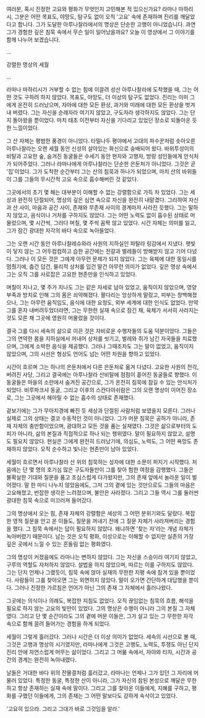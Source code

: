 여러분, 혹시 진정한 고요와 평화가 무엇인지 고민해본 적 있으신가요? 라마나 마하리시, 그분은 어떤 목표도, 야망도, 탐구도 없이 오직 '고요' 속에 존재하며 진리를 깨달았다고 합니다. 그가 도달한 아루나찰라에서의 명상은 단순한 고행이 아니었습니다. 과연 그가 경험한 깊은 침묵 속에서 무슨 일이 일어났을까요? 오늘 이 영상에서 그 이야기를 함께 나누어 보겠습니다.

...

강렬한 명상의 세월

...

라마나 마하리시가 거부할 수 없는 힘에 이끌려 성산 아루나찰라에 도착했을 때, 그는 어떤 것도 구하려 하지 않았다. 목표도, 야망도, 더 이상의 탐구도 없었다. 진리는 이미 그에게 온전히 드러났으며, 자아에 대한 모든 환상, 과거와 미래에 대한 모든 환상을 벗겨내 버렸다. 그는 자신을 순례자라 여기지 않았고, 구도자라 생각하지도 않았다. 그는 단지 돌아왔을 뿐이었다. 마치 태초 이전부터 자신을 기다리고 있었던 장소로 되돌아온 듯한 느낌이었다.

그 산 자체는 평범한 풍경이 아니었다. 타밀나두 평야에서 고대의 파수꾼처럼 솟아오른 아루나찰라는 오랜 세월 동안 신성의 살아있는 화신으로 숭배되어 왔다. 바위투성이의 비탈과 고요한 숲, 숨겨진 동굴들은 수세기 동안 현자와 고행자, 방랑 성인들에게 안식처가 되어주었다. 그러나 라마나에게 아루나찰라는 단순한 은둔처가 아니었다. 그것은 곧 '집'이었다. 그가 도착한 순간부터 그는 산의 침묵과 하나가 되었으며, 마치 산의 바위들이 그를 그들의 무시간적 고요 속으로 흡수해버린 것 같았다.

그곳에서의 초기 몇 해는 대부분이 이해할 수 없는 강렬함으로 가득 차 있었다. 그는 세상과 완전히 단절되어, 명상의 깊은 심연 속으로 자신을 완전히 내맡겼다. 그리하여 자신과 산 사이, 마음과 공간 사이, 존재와 무존재 사이의 경계마저 사라진 듯했다. 그는 말하지 않았고, 음식이나 거처를 구하지도 않았다. 그는 어떤 노력도 없이 흡수된 상태로 머물렀으며, 몇 시간씩, 그러다 며칠, 몇 주씩 꼼짝 않고 있었다. 시간 자체는 의미를 잃고, 그가 잠긴 광대한 자각의 바다 속으로 녹아들었다.

그는 오랜 시간 동안 아루나찰레슈와라 사원의 지하실인 파탈라 링감에서 지냈다. 햇빛이 닿지 않는 그 어두컴컴하고 습한 공간에는 전갈과 벌레들이 방해받지 않고 기어 다녔다. 그러나 이 모든 것은 그에게 아무런 문제가 되지 않았다. 그는 육체에 대한 동일시를 멈췄기에, 춥건 덥건, 물리적 상처를 입건 말건 아무런 의미가 없었다. 깊은 명상 속에서 그는 오직 그를 사로잡은 고요한 현존만을 인식하고 있었다.

며칠이 지나고, 몇 주가 지나도 그는 같은 자세로 남아 있었고, 움직이지 않았으며, 영양 부족과 방치로 인해 그의 몸은 쇠약해졌다. 팔다리는 앙상하게 말랐고, 피부는 창백해졌으나, 그는 아무런 움직임도, 음식에 대한 요청도, 외부 세계에 대한 인식도 없었다. 만약 그를 혼자 내버려두었더라면, 그는 무한한 실재 속으로 잠긴 채, 육체가 서서히 사라지는 것도 모른 채 그곳에 영원히 머물렀을 것이다.

결국 그를 다시 세속의 삶으로 이끈 것은 자비로운 수행자들의 도움 덕분이었다. 그들은 그의 연약한 몸을 지하실에서 꺼내어 상처를 씻기고, 벌레와 쥐가 남긴 자국들을 치료했으며, 그에게 소박한 음식을 제공했다. 그러나 그때조차도 그는 말이 없었고, 움직이지 않았으며, 그의 시선은 형상도 언어도 넘는 어떤 차원을 향하고 있었다.

시간이 흐르며 그는 하나의 은둔처에서 다른 은둔처로 옮겨 다녔다. 고요한 사원의 전각, 버려진 사당, 그리고 결국에는 아루나찰라 산비탈에 점점이 흩어진 동굴들로 향했다. 이 동굴들은 마을의 소란에서 숨겨진 공간으로, 그가 온전히 침묵에 잠길 수 있는 안식처가 되었다. 비루파크샤 동굴, 그리고 이후의 스칸다아쉬람은 그의 오랜 명상이 이어진 장소로, 그는 그곳에서 헤아릴 수 없는 흡수의 상태로 존재했다.

겉보기에는 그가 무아지경에 빠진 듯 세상과 단절된 사람처럼 보였을지 모른다. 그러나 실제로 그의 상태는 결코 수동적인 것이 아니었다. 그가 머문 침묵은 공허가 아니라, 존재 자체의 충만함이었으며, 광대하고 모든 것을 품는 실재였다. 그것은 삶으로부터의 도피가 아니라, 삶의 본질과 직접적으로 하나 되는 행위였다. 말이 필요하지 않았고, 설명도 필요치 않았다. 현실은 그에게 완전히 드러났기에, 의심도, 노력도, 그 어떤 욕망도 존재하지 않았다. 오직 순수하고 빛나는 현존만이 남아 있었다.

세월이 흐르면서 아루나찰라 산 위의 침묵하는 성자에 대한 소문이 퍼지기 시작했다. 처음에는 단 몇 명의 호기심 많은 구도자들만이 그를 찾아 험한 여정을 감행했다. 그들은 불확실한 기대와 질문을 품고 조심스럽게 다가왔지만, 그의 존재 앞에서 놀라운 일이 벌어졌다. 말 한 마디 나누지 않았음에도, 그저 그의 곁에 있는 것만으로도 그들의 마음은 고요해졌고, 번잡한 생각은 느려졌으며, 불안은 사라졌다. 그리고 그들 역시 그를 둘러싼 광대한 침묵 속으로 미끄러져 들어갔다.

그의 명상에서 오는 힘, 존재 자체의 강렬함은 세상의 그 어떤 분위기와도 달랐다. 복잡한 영적 질문을 안고 온 이들도, 질문을 꺼내기 전에 그 질문 자체가 사라져버리는 경험을 했다. 그 침묵 속에서는 답이 필요하지 않았다. 왜냐하면 '찾는 자'라는 개념 자체가 녹아버렸기 때문이다. 남는 것은 오직 평화, 이성으로는 이해할 수 없지만 실존의 가장 깊은 곳에서 느낄 수 있는 흔들림 없는 평화였다.

그의 명성이 커졌음에도 라마나는 변하지 않았다. 그는 자신을 스승이라 여기지 않았고, 구루의 역할도 자처하지 않았다. 설법을 하지 않았으며, 따르는 이를 구하지도 않았다. 그는 단지 언제나 그랬듯이, 침묵 속에 앉아 실재의 무한한 지평 속에 잠겨 있을 뿐이었다. 사람들이 그를 찾아오면 그는 외면하지 않았다. 말이 오가면 간단하게 대답했을 뿐이다. 그러나 진정한 가르침은 언어가 아닌 그의 존재 그 자체에서 흘러나왔다.

그곳에는 의식이나 의례도, 복잡한 지침도 없었다. 오직 끊임없는 침묵의 흐름, 해석을 필요로 하지 않는 고요의 빛만이 있었다. 그의 명상은 수행이 아니라 그의 본질 그 자체였다. 그리고 단 몇 순간이라도 그의 곁에 머문 이들은, 그가 살고 있는 그 무한한 자각 속으로 함께 끌려 들어가는 경험을 하게 되었다.

세월이 그렇게 흘러갔다. 그러나 시간은 더 이상 의미가 없었다. 세속의 시선으로 볼 때, 그것은 고행과 명상의 시기였지만, 라마나에게 그것은 고행도, 노력도, 투쟁도 아닌 단지 진리 안에 자연스럽게 머무는 삶이었다. 그리고 그 머묾 속에서, 자아와 타자, 시간과 공간의 경계는 완전히 녹아내렸다.

날들은 거대한 바다 위의 잔물결처럼 흘러갔고, 라마나는 언제나 그가 있던 그 자리에 머물러 있었다. 특정한 동굴, 특정한 산이 아니라, 그가 자신의 참된 본성으로 깨달은 무한하고 항상 존재하는 실재 속에 말이다. 그리고 그를 찾아온 이들에게, 지혜를 구하고, 평화를 구했던 이들에게, 그의 존재는 그 어떤 말보다도 강하게 속삭이고 있었다.

'고요히 있으라. 그리고 그대가 바로 그것임을 알라.'
